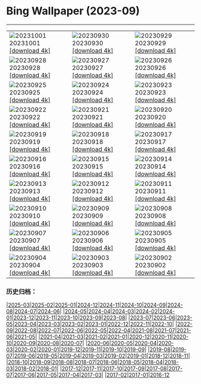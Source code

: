 # Bing Wallpaper (2023-09)
**************

<table><tr><td><img class="wallpaper" src="https://www.bing.com/th?id=OHR.NationalDay2023_ZH-CN8608297006_1920x1080.jpg" alt="20231001"> 20231001 <a href="https://www.bing.com/th?id=OHR.NationalDay2023_ZH-CN8608297006_UHD.jpg">[download 4k]</a></td><td><img class="wallpaper" src="https://www.bing.com/th?id=OHR.ShenandoahFoliage_ZH-CN9885452713_1920x1080.jpg" alt="20230930"> 20230930 <a href="https://www.bing.com/th?id=OHR.ShenandoahFoliage_ZH-CN9885452713_UHD.jpg">[download 4k]</a></td><td><img class="wallpaper" src="https://www.bing.com/th?id=OHR.GuiyangMoon_ZH-CN7497119092_1920x1080.jpg" alt="20230929"> 20230929 <a href="https://www.bing.com/th?id=OHR.GuiyangMoon_ZH-CN7497119092_UHD.jpg">[download 4k]</a></td></tr><tr><td><img class="wallpaper" src="https://www.bing.com/th?id=OHR.MaritimeDay_ZH-CN7073219075_1920x1080.jpg" alt="20230928"> 20230928 <a href="https://www.bing.com/th?id=OHR.MaritimeDay_ZH-CN7073219075_UHD.jpg">[download 4k]</a></td><td><img class="wallpaper" src="https://www.bing.com/th?id=OHR.CapriKrupp_ZH-CN6893334288_1920x1080.jpg" alt="20230927"> 20230927 <a href="https://www.bing.com/th?id=OHR.CapriKrupp_ZH-CN6893334288_UHD.jpg">[download 4k]</a></td><td><img class="wallpaper" src="https://www.bing.com/th?id=OHR.VeniceSkatePark_ZH-CN6295228801_1920x1080.jpg" alt="20230926"> 20230926 <a href="https://www.bing.com/th?id=OHR.VeniceSkatePark_ZH-CN6295228801_UHD.jpg">[download 4k]</a></td></tr><tr><td><img class="wallpaper" src="https://www.bing.com/th?id=OHR.GlacierBayOtter_ZH-CN6065209551_1920x1080.jpg" alt="20230925"> 20230925 <a href="https://www.bing.com/th?id=OHR.GlacierBayOtter_ZH-CN6065209551_UHD.jpg">[download 4k]</a></td><td><img class="wallpaper" src="https://www.bing.com/th?id=OHR.FraserRiverBC_ZH-CN5743867197_1920x1080.jpg" alt="20230924"> 20230924 <a href="https://www.bing.com/th?id=OHR.FraserRiverBC_ZH-CN5743867197_UHD.jpg">[download 4k]</a></td><td><img class="wallpaper" src="https://www.bing.com/th?id=OHR.CottonwoodCanyon_ZH-CN5293620973_1920x1080.jpg" alt="20230923"> 20230923 <a href="https://www.bing.com/th?id=OHR.CottonwoodCanyon_ZH-CN5293620973_UHD.jpg">[download 4k]</a></td></tr><tr><td><img class="wallpaper" src="https://www.bing.com/th?id=OHR.MarsalaSalt_ZH-CN4943158328_1920x1080.jpg" alt="20230922"> 20230922 <a href="https://www.bing.com/th?id=OHR.MarsalaSalt_ZH-CN4943158328_UHD.jpg">[download 4k]</a></td><td><img class="wallpaper" src="https://www.bing.com/th?id=OHR.NobelNorway_ZH-CN9824054026_1920x1080.jpg" alt="20230921"> 20230921 <a href="https://www.bing.com/th?id=OHR.NobelNorway_ZH-CN9824054026_UHD.jpg">[download 4k]</a></td><td><img class="wallpaper" src="https://www.bing.com/th?id=OHR.ArkadiaPark_ZH-CN9501056317_1920x1080.jpg" alt="20230920"> 20230920 <a href="https://www.bing.com/th?id=OHR.ArkadiaPark_ZH-CN9501056317_UHD.jpg">[download 4k]</a></td></tr><tr><td><img class="wallpaper" src="https://www.bing.com/th?id=OHR.HadriansWallUK_ZH-CN9203571422_1920x1080.jpg" alt="20230919"> 20230919 <a href="https://www.bing.com/th?id=OHR.HadriansWallUK_ZH-CN9203571422_UHD.jpg">[download 4k]</a></td><td><img class="wallpaper" src="https://www.bing.com/th?id=OHR.MilkyWayPortugal_ZH-CN8878883229_1920x1080.jpg" alt="20230918"> 20230918 <a href="https://www.bing.com/th?id=OHR.MilkyWayPortugal_ZH-CN8878883229_UHD.jpg">[download 4k]</a></td><td><img class="wallpaper" src="https://www.bing.com/th?id=OHR.CubanTody_ZH-CN8656368705_1920x1080.jpg" alt="20230917"> 20230917 <a href="https://www.bing.com/th?id=OHR.CubanTody_ZH-CN8656368705_UHD.jpg">[download 4k]</a></td></tr><tr><td><img class="wallpaper" src="https://www.bing.com/th?id=OHR.SplugenPass_ZH-CN8347591461_1920x1080.jpg" alt="20230916"> 20230916 <a href="https://www.bing.com/th?id=OHR.SplugenPass_ZH-CN8347591461_UHD.jpg">[download 4k]</a></td><td><img class="wallpaper" src="https://www.bing.com/th?id=OHR.GlenariffForest_ZH-CN7874768337_1920x1080.jpg" alt="20230915"> 20230915 <a href="https://www.bing.com/th?id=OHR.GlenariffForest_ZH-CN7874768337_UHD.jpg">[download 4k]</a></td><td><img class="wallpaper" src="https://www.bing.com/th?id=OHR.MongoliaHorses_ZH-CN7660582867_1920x1080.jpg" alt="20230914"> 20230914 <a href="https://www.bing.com/th?id=OHR.MongoliaHorses_ZH-CN7660582867_UHD.jpg">[download 4k]</a></td></tr><tr><td><img class="wallpaper" src="https://www.bing.com/th?id=OHR.HemakutaHill_ZH-CN7438439036_1920x1080.jpg" alt="20230913"> 20230913 <a href="https://www.bing.com/th?id=OHR.HemakutaHill_ZH-CN7438439036_UHD.jpg">[download 4k]</a></td><td><img class="wallpaper" src="https://www.bing.com/th?id=OHR.NorthSeaStairs_ZH-CN7044471948_1920x1080.jpg" alt="20230912"> 20230912 <a href="https://www.bing.com/th?id=OHR.NorthSeaStairs_ZH-CN7044471948_UHD.jpg">[download 4k]</a></td><td><img class="wallpaper" src="https://www.bing.com/th?id=OHR.MarathonMedoc_ZH-CN6649798028_1920x1080.jpg" alt="20230911"> 20230911 <a href="https://www.bing.com/th?id=OHR.MarathonMedoc_ZH-CN6649798028_UHD.jpg">[download 4k]</a></td></tr><tr><td><img class="wallpaper" src="https://www.bing.com/th?id=OHR.WalrusSvalbard_ZH-CN6343458320_1920x1080.jpg" alt="20230910"> 20230910 <a href="https://www.bing.com/th?id=OHR.WalrusSvalbard_ZH-CN6343458320_UHD.jpg">[download 4k]</a></td><td><img class="wallpaper" src="https://www.bing.com/th?id=OHR.AyutthayaTemple_ZH-CN5996587937_1920x1080.jpg" alt="20230909"> 20230909 <a href="https://www.bing.com/th?id=OHR.AyutthayaTemple_ZH-CN5996587937_UHD.jpg">[download 4k]</a></td><td><img class="wallpaper" src="https://www.bing.com/th?id=OHR.BathCircus_ZH-CN5796600786_1920x1080.jpg" alt="20230908"> 20230908 <a href="https://www.bing.com/th?id=OHR.BathCircus_ZH-CN5796600786_UHD.jpg">[download 4k]</a></td></tr><tr><td><img class="wallpaper" src="https://www.bing.com/th?id=OHR.CamelsAbove_ZH-CN1389810021_1920x1080.jpg" alt="20230907"> 20230907 <a href="https://www.bing.com/th?id=OHR.CamelsAbove_ZH-CN1389810021_UHD.jpg">[download 4k]</a></td><td><img class="wallpaper" src="https://www.bing.com/th?id=OHR.CreteHarbor_ZH-CN0937533372_1920x1080.jpg" alt="20230906"> 20230906 <a href="https://www.bing.com/th?id=OHR.CreteHarbor_ZH-CN0937533372_UHD.jpg">[download 4k]</a></td><td><img class="wallpaper" src="https://www.bing.com/th?id=OHR.MountSegla_ZH-CN0758615745_1920x1080.jpg" alt="20230905"> 20230905 <a href="https://www.bing.com/th?id=OHR.MountSegla_ZH-CN0758615745_UHD.jpg">[download 4k]</a></td></tr><tr><td><img class="wallpaper" src="https://www.bing.com/th?id=OHR.BourgesMarsh_ZH-CN0505354655_1920x1080.jpg" alt="20230904"> 20230904 <a href="https://www.bing.com/th?id=OHR.BourgesMarsh_ZH-CN0505354655_UHD.jpg">[download 4k]</a></td><td><img class="wallpaper" src="https://www.bing.com/th?id=OHR.ManhattanAerial_ZH-CN0036686873_1920x1080.jpg" alt="20230903"> 20230903 <a href="https://www.bing.com/th?id=OHR.ManhattanAerial_ZH-CN0036686873_UHD.jpg">[download 4k]</a></td><td><img class="wallpaper" src="https://www.bing.com/th?id=OHR.TinyHummer_ZH-CN9853929957_1920x1080.jpg" alt="20230902"> 20230902 <a href="https://www.bing.com/th?id=OHR.TinyHummer_ZH-CN9853929957_UHD.jpg">[download 4k]</a></td></tr></table>

### 历史归档：

|[2025-03](/../2025-03/2025-03.md)|[2025-02](/../2025-02/2025-02.md)|[2025-01](/../2025-01/2025-01.md)|[2024-12](/../2024-12/2024-12.md)|[2024-11](/../2024-11/2024-11.md)|[2024-10](/../2024-10/2024-10.md)|[2024-09](/../2024-09/2024-09.md)|[2024-08](/../2024-08/2024-08.md)|[2024-07](/../2024-07/2024-07.md)|[2024-06](/../2024-06/2024-06.md)|
|[2024-05](/../2024-05/2024-05.md)|[2024-04](/../2024-04/2024-04.md)|[2024-03](/../2024-03/2024-03.md)|[2024-02](/../2024-02/2024-02.md)|[2024-01](/../2024-01/2024-01.md)|[2023-12](/../2023-12/2023-12.md)|[2023-11](/../2023-11/2023-11.md)|[2023-10](/../2023-10/2023-10.md)|[2023-09](/2023-09.md)|[2023-08](/../2023-08/2023-08.md)|
|[2023-07](/../2023-07/2023-07.md)|[2023-06](/../2023-06/2023-06.md)|[2023-05](/../2023-05/2023-05.md)|[2023-04](/../2023-04/2023-04.md)|[2023-03](/../2023-03/2023-03.md)|[2023-02](/../2023-02/2023-02.md)|[2023-01](/../2023-01/2023-01.md)|[2022-12](/../2022-12/2022-12.md)|[2022-11](/../2022-11/2022-11.md)|[2022-10](/../2022-10/2022-10.md)|
|[2022-09](/../2022-09/2022-09.md)|[2022-08](/../2022-08/2022-08.md)|[2022-07](/../2022-07/2022-07.md)|[2022-06](/../2022-06/2022-06.md)|[2022-05](/../2022-05/2022-05.md)|[2022-04](/../2022-04/2022-04.md)|[2021-08](/../2021-08/2021-08.md)|[2021-07](/../2021-07/2021-07.md)|[2021-06](/../2021-06/2021-06.md)|[2021-05](/../2021-05/2021-05.md)|
|[2021-04](/../2021-04/2021-04.md)|[2021-03](/../2021-03/2021-03.md)|[2021-02](/../2021-02/2021-02.md)|[2021-01](/../2021-01/2021-01.md)|[2020-12](/../2020-12/2020-12.md)|[2020-11](/../2020-11/2020-11.md)|[2020-10](/../2020-10/2020-10.md)|[2020-09](/../2020-09/2020-09.md)|[2020-08](/../2020-08/2020-08.md)|[2020-07](/../2020-07/2020-07.md)|
|[2020-06](/../2020-06/2020-06.md)|[2020-05](/../2020-05/2020-05.md)|[2020-04](/../2020-04/2020-04.md)|[2020-03](/../2020-03/2020-03.md)|[2020-02](/../2020-02/2020-02.md)|[2020-01](/../2020-01/2020-01.md)|[2019-12](/../2019-12/2019-12.md)|[2019-11](/../2019-11/2019-11.md)|[2019-10](/../2019-10/2019-10.md)|[2019-09](/../2019-09/2019-09.md)|
|[2019-08](/../2019-08/2019-08.md)|[2019-07](/../2019-07/2019-07.md)|[2019-06](/../2019-06/2019-06.md)|[2019-05](/../2019-05/2019-05.md)|[2019-04](/../2019-04/2019-04.md)|[2019-03](/../2019-03/2019-03.md)|[2019-02](/../2019-02/2019-02.md)|[2019-01](/../2019-01/2019-01.md)|[2018-12](/../2018-12/2018-12.md)|[2018-11](/../2018-11/2018-11.md)|
|[2018-10](/../2018-10/2018-10.md)|[2018-09](/../2018-09/2018-09.md)|[2018-08](/../2018-08/2018-08.md)|[2018-07](/../2018-07/2018-07.md)|[2018-06](/../2018-06/2018-06.md)|[2018-05](/../2018-05/2018-05.md)|[2018-04](/../2018-04/2018-04.md)|[2018-03](/../2018-03/2018-03.md)|[2018-02](/../2018-02/2018-02.md)|[2018-01](/../2018-01/2018-01.md)|
|[2017-12](/../2017-12/2017-12.md)|[2017-11](/../2017-11/2017-11.md)|[2017-10](/../2017-10/2017-10.md)|[2017-09](/../2017-09/2017-09.md)|[2017-08](/../2017-08/2017-08.md)|[2017-07](/../2017-07/2017-07.md)|[2017-06](/../2017-06/2017-06.md)|[2017-05](/../2017-05/2017-05.md)|[2017-04](/../2017-04/2017-04.md)|[2017-03](/../2017-03/2017-03.md)|
|[2017-02](/../2017-02/2017-02.md)|[2017-01](/../2017-01/2017-01.md)|[2016-12](/../2016-12/2016-12.md)